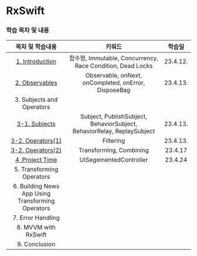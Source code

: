 # RxSwift

### 학습 목차 및 내용

|                       목차 및 학습내용                       |                            키워드                            |  학습일  |
| :----------------------------------------------------------: | :----------------------------------------------------------: | :------: |
| [1. Introduction](https://inframince.notion.site/1-Introduction-cbe331288203455a9b6d5aa7c2b296bf) |  함수형, Immutable, Concurrency, Race Condition, Dead Locks  | 23.4.12. |
| [2. Observables](https://inframince.notion.site/2-Observable-2ee26410da7e4ea6a4eaf8d510f9ce78) |     Observable, onNext, onCompleted, onError, DisposeBag     | 23.4.13. |
|                  3. Subjects and Operators                   |                                                              |          |
| [3-1. Subjects](https://inframince.notion.site/3-Subjects-and-Operators-83bb3f94165747aba541b2cac67a45db) | Subject, PublishSubject, BehaviorSubject, BehaviorRelay, ReplaySubject | 23.4.13. |
| [3-2. Operators(1)](https://www.notion.so/inframince/3-Subject-and-Operators-fbb81cc5adee46059581c448afdc82e2?pvs=4) |                          Filtering                           | 23.4.13. |
| [3-2. Operators(2)](https://inframince.notion.site/3-Subject-and-Operators-fd03382ce9f64a9ab9c2ddf2ad05d4bc) |                   Transforming, Combining                    | 23.4.17  |
| [4 .Project Time](https://www.notion.so/inframince/Good-List-931364b85d0d4b628bd92bacfb30c45b?pvs=4) |                    UISegementedController                    | 23.4.24  |
|                  5. Transforming Operators                   |                                                              |          |
|      6. Building News App Using Transforming Operators       |                                                              |          |
|                      7. Error Handling                       |                                                              |          |
|                     8. MVVM with RxSwift                     |                                                              |          |
|                        9. Conclusion                         |                                                              |          |
